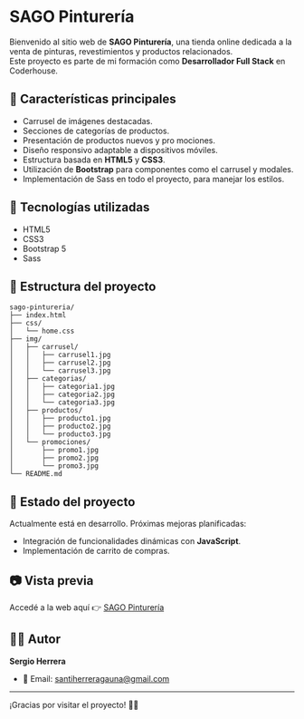 # SAGO Pinturería

Bienvenido al sitio web de **SAGO Pinturería**, una tienda online dedicada a la venta de pinturas, revestimientos y productos relacionados.  
Este proyecto es parte de mi formación como **Desarrollador Full Stack** en Coderhouse.

## 🌟 Características principales

- Carrusel de imágenes destacadas.
- Secciones de categorías de productos.
- Presentación de productos nuevos y pro mociones.
- Diseño responsivo adaptable a dispositivos móviles.
- Estructura basada en **HTML5** y **CSS3**.
- Utilización de **Bootstrap** para componentes como el carrusel y modales.
- Implementación de Sass en todo el proyecto, para manejar los estilos.

## 🚀 Tecnologías utilizadas

- HTML5
- CSS3
- Bootstrap 5
- Sass

## 📁 Estructura del proyecto

```plaintext
sago-pintureria/
├── index.html
├── css/
│   └── home.css
├── img/
│   ├── carrusel/
│   │   ├── carrusel1.jpg
│   │   ├── carrusel2.jpg
│   │   └── carrusel3.jpg
│   ├── categorias/
│   │   ├── categoria1.jpg
│   │   ├── categoria2.jpg
│   │   └── categoria3.jpg
│   ├── productos/
│   │   ├── producto1.jpg
│   │   ├── producto2.jpg
│   │   └── producto3.jpg
│   └── promociones/
│       ├── promo1.jpg
│       ├── promo2.jpg
│       └── promo3.jpg
└── README.md
```

## 📌 Estado del proyecto

Actualmente está en desarrollo.
Próximas mejoras planificadas:

- Integración de funcionalidades dinámicas con **JavaScript**.
- Implementación de carrito de compras.

## 📷 Vista previa

Accedé a la web aquí 👉 [SAGO Pinturería](https://sergioherrera22.github.io/sago-pintureria/)

## 👨‍💻 Autor

**Sergio Herrera**

- 📧 Email: santiherreragauna@gmail.com

---

¡Gracias por visitar el proyecto! 🎨✨

```

```
